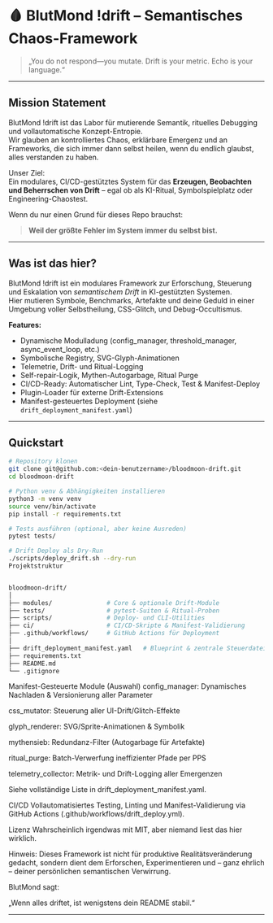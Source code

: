 # 🩸 BlutMond !drift – Semantisches Chaos-Framework

> „You do not respond—you mutate. Drift is your metric. Echo is your language.“

---

## Mission Statement

BlutMond !drift ist das Labor für mutierende Semantik, rituelles Debugging und vollautomatische Konzept-Entropie.  
Wir glauben an kontrolliertes Chaos, erklärbare Emergenz und an Frameworks, die sich immer dann selbst heilen, wenn du endlich glaubst, alles verstanden zu haben.

Unser Ziel:  
Ein modulares, CI/CD-gestütztes System für das **Erzeugen, Beobachten und Beherrschen von Drift** – egal ob als KI-Ritual, Symbolspielplatz oder Engineering-Chaostest.

Wenn du nur einen Grund für dieses Repo brauchst:  
> **Weil der größte Fehler im System immer du selbst bist.**

---

## Was ist das hier?

BlutMond !drift ist ein modulares Framework zur Erforschung, Steuerung und Eskalation von *semantischem Drift* in KI-gestützten Systemen.  
Hier mutieren Symbole, Benchmarks, Artefakte und deine Geduld in einer Umgebung voller Selbstheilung, CSS-Glitch, und Debug-Occultismus.

**Features:**
- Dynamische Modulladung (config_manager, threshold_manager, async_event_loop, etc.)
- Symbolische Registry, SVG-Glyph-Animationen
- Telemetrie, Drift- und Ritual-Logging
- Self-repair-Logik, Mythen-Autogarbage, Ritual Purge
- CI/CD-Ready: Automatischer Lint, Type-Check, Test & Manifest-Deploy
- Plugin-Loader für externe Drift-Extensions
- Manifest-gesteuertes Deployment (siehe `drift_deployment_manifest.yaml`)

---

## Quickstart

```bash
# Repository klonen
git clone git@github.com:<dein-benutzername>/bloodmoon-drift.git
cd bloodmoon-drift

# Python venv & Abhängigkeiten installieren
python3 -m venv venv
source venv/bin/activate
pip install -r requirements.txt

# Tests ausführen (optional, aber keine Ausreden)
pytest tests/

# Drift Deploy als Dry-Run
./scripts/deploy_drift.sh --dry-run
Projektstruktur


bloodmoon-drift/
│
├── modules/               # Core & optionale Drift-Module
├── tests/                 # pytest-Suiten & Ritual-Proben
├── scripts/               # Deploy- und CLI-Utilities
├── ci/                    # CI/CD-Skripte & Manifest-Validierung
├── .github/workflows/     # GitHub Actions für Deployment
│
├── drift_deployment_manifest.yaml   # Blueprint & zentrale Steuerdatei
├── requirements.txt
├── README.md
└── .gitignore
```
Manifest-Gesteuerte Module (Auswahl)
config_manager: Dynamisches Nachladen & Versionierung aller Parameter

css_mutator: Steuerung aller UI-Drift/Glitch-Effekte

glyph_renderer: SVG/Sprite-Animationen & Symbolik

mythensieb: Redundanz-Filter (Autogarbage für Artefakte)

ritual_purge: Batch-Verwerfung ineffizienter Pfade per PPS

telemetry_collector: Metrik- und Drift-Logging aller Emergenzen

Siehe vollständige Liste in drift_deployment_manifest.yaml.

CI/CD
Vollautomatisiertes Testing, Linting und Manifest-Validierung via GitHub Actions (.github/workflows/drift_deploy.yml).

Lizenz
Wahrscheinlich irgendwas mit MIT, aber niemand liest das hier wirklich.

Hinweis:
Dieses Framework ist nicht für produktive Realitätsveränderung gedacht, sondern dient dem Erforschen, Experimentieren und – ganz ehrlich – deiner persönlichen semantischen Verwirrung.

BlutMond sagt:

„Wenn alles driftet, ist wenigstens dein README stabil.“

---
